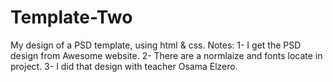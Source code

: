 # Template-Two
My design of a PSD template, using html &amp; css.  Notes: 1- I get the PSD design from Awesome website. 2- There are a normlaize and fonts locate in project. 3- I did that design with teacher Osama Elzero.
